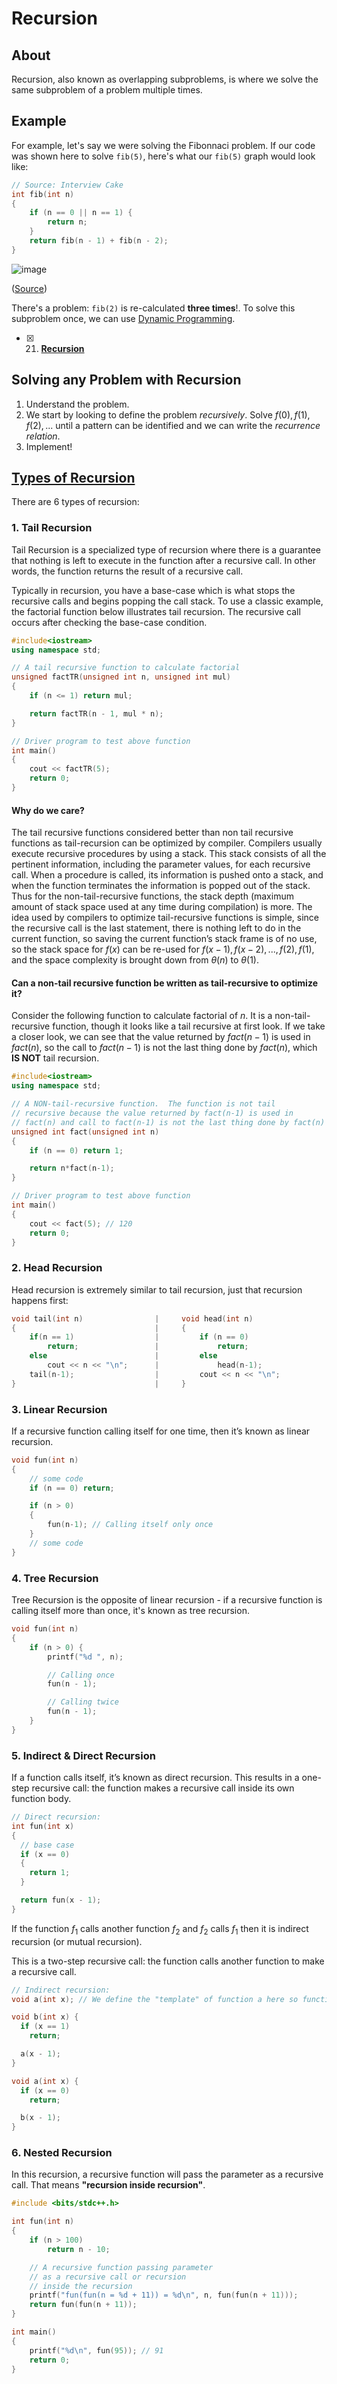 # Recursion

## About

Recursion, also known as overlapping subproblems, is where we solve the same subproblem of a problem multiple times.

## Example

For example, let's say we were solving the Fibonnaci problem. If our code was shown here to solve `fib(5)`, here's what our `fib(5)` graph would look like:

```cpp
// Source: Interview Cake
int fib(int n)
{
    if (n == 0 || n == 1) {
        return n;
    }
    return fib(n - 1) + fib(n - 2);
}
```

![image](https://www.interviewcake.com/images/svgs/fibonacci__binary_tree_recursive.svg?bust=206)

([Source](https://www.interviewcake.com/concept/cpp/overlapping-subproblems?course=fc1&section=dynamic-programming-recursion))

There's a problem: `fib(2)` is re-calculated **three times**!. To solve this subproblem once, we can use [Dynamic Programming](../dp/README.md).

-   [x] 21. [**Recursion**](https://www.techiedelight.com/Tags/recursion/)

## Solving any Problem with Recursion

1. Understand the problem.
2. We start by looking to define the problem _recursively_. Solve $f(0), f(1), f(2), ...$ until a pattern can be identified and we can write the _recurrence relation_.
3. Implement!


## [Types of Recursion](https://www.geeksforgeeks.org/types-of-recursions/)

There are $6$ types of recursion:

### 1. Tail Recursion


Tail Recursion is a specialized type of recursion where there is a guarantee that nothing is left to execute in the function after a recursive call. In other words, the function returns the result of a recursive call.


Typically in recursion, you have a base-case which is what stops the recursive calls and begins popping the call stack. To use a classic example, the factorial function below illustrates tail recursion. The recursive call occurs after checking the base-case condition.

```cpp
#include<iostream>
using namespace std;

// A tail recursive function to calculate factorial
unsigned factTR(unsigned int n, unsigned int mul)
{
    if (n <= 1) return mul;

    return factTR(n - 1, mul * n);
}

// Driver program to test above function
int main()
{
    cout << factTR(5);
    return 0;
}
```

#### Why do we care?

The tail recursive functions considered better than non tail recursive functions as tail-recursion can be optimized by compiler. Compilers usually execute recursive procedures by using a stack. This stack consists of all the pertinent information, including the parameter values, for each recursive call. When a procedure is called, its information is pushed onto a stack, and when the function terminates the information is popped out of the stack. Thus for the non-tail-recursive functions, the stack depth (maximum amount of stack space used at any time during compilation) is more. The idea used by compilers to optimize tail-recursive functions is simple, since the recursive call is the last statement, there is nothing left to do in the current function, so saving the current function’s stack frame is of no use, so the stack space for $f(x)$ can be re-used for $f(x - 1), f(x - 2), ..., f(2), f(1)$, and the space complexity is brought down from $\theta(n)$ to $\theta(1)$.

#### Can a non-tail recursive function be written as tail-recursive to optimize it?

Consider the following function to calculate factorial of $n$. It is a non-tail-recursive function, though it looks like a tail recursive at first look. If we take a closer look, we can see that the value returned by $fact(n-1)$ is used in $fact(n)$, so the call to $fact(n-1)$ is not the last thing done by $fact(n)$, which **IS NOT** tail recursion.

```cpp
#include<iostream>
using namespace std;

// A NON-tail-recursive function.  The function is not tail
// recursive because the value returned by fact(n-1) is used in
// fact(n) and call to fact(n-1) is not the last thing done by fact(n)
unsigned int fact(unsigned int n)
{
    if (n == 0) return 1;

    return n*fact(n-1);
}

// Driver program to test above function
int main()
{
    cout << fact(5); // 120
    return 0;
}
```

### 2. Head Recursion

Head recursion is extremely similar to tail recursion, just that recursion happens first:

```cpp
void tail(int n)                |     void head(int n)
{                               |     {
    if(n == 1)                  |         if (n == 0)
        return;                 |             return;
    else                        |         else
        cout << n << "\n";      |             head(n-1);
    tail(n-1);                  |         cout << n << "\n";
}                               |     }
```

### 3. Linear Recursion

If a recursive function calling itself for one time, then it’s known as linear recursion.

```cpp
void fun(int n)
{
    // some code
    if (n == 0) return;

    if (n > 0)
    {
        fun(n-1); // Calling itself only once
    }
    // some code
}
```

### 4. Tree Recursion

Tree Recursion is the opposite of linear recursion - if a recursive function is calling itself more than once, it's known as tree recursion.

```cpp
void fun(int n)
{
    if (n > 0) {
        printf("%d ", n);

        // Calling once
        fun(n - 1);

        // Calling twice
        fun(n - 1);
    }
}
```

### 5. Indirect & Direct Recursion

If a function calls itself, it’s known as direct recursion. This results in a one-step recursive call: the function makes a recursive call inside its own function body.

```cpp
// Direct recursion:
int fun(int x)
{
  // base case
  if (x == 0)
  {
    return 1;
  }

  return fun(x - 1);
}
```

If the function $f_1$ calls another function $f_2$ and $f_2$ calls $f_1$ then it is indirect recursion (or mutual recursion).

This is a two-step recursive call: the function calls another function to make a recursive call.

```cpp
// Indirect recursion:
void a(int x); // We define the "template" of function a here so function b knows that function a exists

void b(int x) {
  if (x == 1)
    return;

  a(x - 1);
}

void a(int x) {
  if (x == 0)
    return;

  b(x - 1);
}
```

### 6. Nested Recursion

In this recursion, a recursive function will pass the parameter as a recursive call. That means **"recursion inside recursion"**.

```cpp
#include <bits/stdc++.h>

int fun(int n)
{
	if (n > 100)
		return n - 10;

	// A recursive function passing parameter
	// as a recursive call or recursion
	// inside the recursion
  	printf("fun(fun(n = %d + 11)) = %d\n", n, fun(fun(n + 11)));
	return fun(fun(n + 11));
}

int main()
{
	printf("%d\n", fun(95)); // 91
	return 0;
}
```

